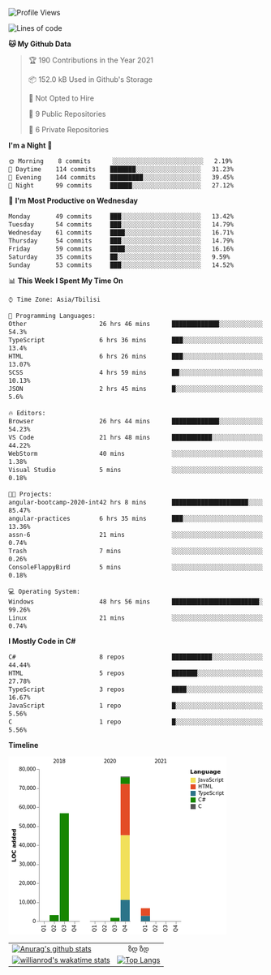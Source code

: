 <!--START_SECTION:waka-->
![Profile Views](http://img.shields.io/badge/Profile%20Views-129-blue)

![Lines of code](https://img.shields.io/badge/From%20Hello%20World%20I%27ve%20Written-144625%20lines%20of%20code-blue)

**🐱 My Github Data** 

> 🏆 190 Contributions in the Year 2021
 > 
> 📦 152.0 kB Used in Github's Storage 
 > 
> 🚫 Not Opted to Hire
 > 
> 📜 9 Public Repositories 
 > 
> 🔑 6 Private Repositories  
 > 
**I'm a Night 🦉** 

```text
🌞 Morning    8 commits      ░░░░░░░░░░░░░░░░░░░░░░░░░   2.19% 
🌆 Daytime    114 commits    ███████░░░░░░░░░░░░░░░░░░   31.23% 
🌃 Evening    144 commits    █████████░░░░░░░░░░░░░░░░   39.45% 
🌙 Night      99 commits     ██████░░░░░░░░░░░░░░░░░░░   27.12%

```
📅 **I'm Most Productive on Wednesday** 

```text
Monday       49 commits     ███░░░░░░░░░░░░░░░░░░░░░░   13.42% 
Tuesday      54 commits     ███░░░░░░░░░░░░░░░░░░░░░░   14.79% 
Wednesday    61 commits     ████░░░░░░░░░░░░░░░░░░░░░   16.71% 
Thursday     54 commits     ███░░░░░░░░░░░░░░░░░░░░░░   14.79% 
Friday       59 commits     ████░░░░░░░░░░░░░░░░░░░░░   16.16% 
Saturday     35 commits     ██░░░░░░░░░░░░░░░░░░░░░░░   9.59% 
Sunday       53 commits     ███░░░░░░░░░░░░░░░░░░░░░░   14.52%

```


📊 **This Week I Spent My Time On** 

```text
⌚︎ Time Zone: Asia/Tbilisi

💬 Programming Languages: 
Other                    26 hrs 46 mins      █████████████░░░░░░░░░░░░   54.3% 
TypeScript               6 hrs 36 mins       ███░░░░░░░░░░░░░░░░░░░░░░   13.4% 
HTML                     6 hrs 26 mins       ███░░░░░░░░░░░░░░░░░░░░░░   13.07% 
SCSS                     4 hrs 59 mins       ██░░░░░░░░░░░░░░░░░░░░░░░   10.13% 
JSON                     2 hrs 45 mins       █░░░░░░░░░░░░░░░░░░░░░░░░   5.6%

🔥 Editors: 
Browser                  26 hrs 44 mins      █████████████░░░░░░░░░░░░   54.23% 
VS Code                  21 hrs 48 mins      ███████████░░░░░░░░░░░░░░   44.22% 
WebStorm                 40 mins             ░░░░░░░░░░░░░░░░░░░░░░░░░   1.38% 
Visual Studio            5 mins              ░░░░░░░░░░░░░░░░░░░░░░░░░   0.18%

🐱‍💻 Projects: 
angular-bootcamp-2020-int42 hrs 8 mins       █████████████████████░░░░   85.47% 
angular-practices        6 hrs 35 mins       ███░░░░░░░░░░░░░░░░░░░░░░   13.36% 
assn-6                   21 mins             ░░░░░░░░░░░░░░░░░░░░░░░░░   0.74% 
Trash                    7 mins              ░░░░░░░░░░░░░░░░░░░░░░░░░   0.26% 
ConsoleFlappyBird        5 mins              ░░░░░░░░░░░░░░░░░░░░░░░░░   0.18%

💻 Operating System: 
Windows                  48 hrs 56 mins      ████████████████████████░   99.26% 
Linux                    21 mins             ░░░░░░░░░░░░░░░░░░░░░░░░░   0.74%

```

**I Mostly Code in C#** 

```text
C#                       8 repos             ███████████░░░░░░░░░░░░░░   44.44% 
HTML                     5 repos             ███████░░░░░░░░░░░░░░░░░░   27.78% 
TypeScript               3 repos             ████░░░░░░░░░░░░░░░░░░░░░   16.67% 
JavaScript               1 repo              █░░░░░░░░░░░░░░░░░░░░░░░░   5.56% 
C                        1 repo              █░░░░░░░░░░░░░░░░░░░░░░░░   5.56%

```


**Timeline**

![Chart not found](https://raw.githubusercontent.com/LukeSamkharadze/LukeSamkharadze/main/charts/bar_graph.png) 


<!--END_SECTION:waka-->

|||
| ------------- |:-------------:|
| [![Anurag's github stats](https://github-readme-stats.vercel.app/api?username=LukeSamkharadze&count_private=true&theme=dark&show_icons=true&custom_title=Github%20Stats)](https://github.com/anuraghazra/github-readme-stats)      | ზდ ზდ |
| [![willianrod's wakatime stats](https://github-readme-stats.vercel.app/api/wakatime?username=LukeSamkharadze&theme=dark&langs_count=9&custom_title=Weekly%20Stats)](https://github.com/anuraghazra/github-readme-stats)      | [![Top Langs](https://github-readme-stats.vercel.app/api/top-langs/?username=LukeSamkharadze&theme=dark&langs_count=9&custom_title=Repositories)](https://github.com/anuraghazra/github-readme-stats)|

<!--
[![Anurag's github stats](https://github-readme-stats.vercel.app/api?username=LukeSamkharadze&count_private=true&theme=dark&show_icons=true&custom_title=Github%20Stats)](https://github.com/anuraghazra/github-readme-stats)
[![willianrod's wakatime stats](https://github-readme-stats.vercel.app/api/wakatime?username=LukeSamkharadze&theme=dark&langs_count=9&custom_title=Weekly%20Stats)](https://github.com/anuraghazra/github-readme-stats)
[![Top Langs](https://github-readme-stats.vercel.app/api/top-langs/?username=LukeSamkharadze&theme=dark&langs_count=9&custom_title=Repositories)](https://github.com/anuraghazra/github-readme-stats)
-->
